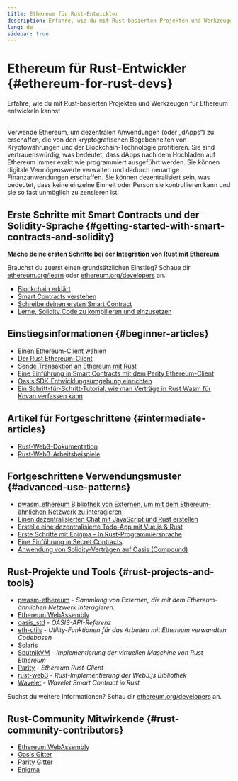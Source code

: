 ```yaml
---
title: Ethereum für Rust-Entwickler
description: Erfahre, wie du mit Rust-basierten Projekten und Werkzeugen für Ethereum entwickeln kannst
lang: de
sidebar: true
---
```


# Ethereum für Rust-Entwickler {#ethereum-for-rust-devs}

<div class="featured">Erfahre, wie du mit Rust-basierten Projekten und Werkzeugen für Ethereum entwickeln kannst</div><br/>

Verwende Ethereum, um dezentralen Anwendungen (oder „dApps“) zu erschaffen, die von den kryptografischen Begebenheiten von Kryptowährungen und der Blockchain-Technologie profitieren. Sie sind vertrauenswürdig, was bedeutet, dass dApps nach dem Hochladen auf Ethereum immer exakt wie programmiert ausgeführt werden. Sie können digitale Vermögenswerte verwalten und dadurch neuartige Finanzanwendungen erschaffen. Sie können dezentralisiert sein, was bedeutet, dass keine einzelne Einheit oder Person sie kontrollieren kann und sie so fast unmöglich zu zensieren ist.

## Erste Schritte mit Smart Contracts und der Solidity-Sprache {#getting-started-with-smart-contracts-and-solidity}

**Mache deine ersten Schritte bei der Integration von Rust mit Ethereum**

Brauchst du zuerst einen grundsätzlichen Einstieg? Schaue dir [ethereum.org/learn](/de/learn/) oder [ethereum.org/developers](/de/developers/) an.

- [Blockchain erklärt](https://kauri.io/article/d55684513211466da7f8cc03987607d5/blockchain-explained)
- [Smart Contracts verstehen](https://kauri.io/article/e4f66c6079e74a4a9b532148d3158188/ethereum-101-part-5-the-smart-contract)
- [Schreibe deinen ersten Smart Contract](https://kauri.io/article/124b7db1d0cf4f47b414f8b13c9d66e2/remix-ide-your-first-smart-contract)
- [Lerne, Solidity Code zu kompilieren und einzusetzen](https://kauri.io/article/973c5f54c4434bb1b0160cff8c695369/understanding-smart-contract-compilation-and-deployment)

## Einstiegsinformationen {#beginner-articles}

- [Einen Ethereum-Client wählen](https://www.trufflesuite.com/docs/truffle/reference/choosing-an-ethereum-client)
- [Der Rust Ethereum-Client](https://wiki.parity.io/Setup)
- [Sende Transaktion an Ethereum mit Rust](https://kauri.io/#collections/A%20Hackathon%20Survival%20Guide/sending-ethereum-transactions-with-rust/)
- [Eine Einführung in Smart Contracts mit dem Parity Ethereum-Client](https://wiki.parity.io/Smart-Contracts)
- [Oasis SDK-Entwicklungsumgebung einrichten](https://docs.oasis.dev/oasis-sdk/guide/getting-started)
- [Ein Schritt-für-Schritt-Tutorial, wie man Verträge in Rust Wasm für Kovan verfassen kann](https://github.com/paritytech/pwasm-tutorial)

## Artikel für Fortgeschrittene {#intermediate-articles}

- [Rust-Web3-Dokumentation](https://tomusdrw.github.io/rust-web3/web3/index.html)
- [Rust-Web3-Arbeitsbeispiele](https://github.com/tomusdrw/rust-web3/blob/master/examples)

## Fortgeschrittene Verwendungsmuster {#advanced-use-patterns}

- [pwasm_ethereum Bibliothek von Externen, um mit dem Ethereum-ähnlichen Netzwerk zu interagieren](https://github.com/openethereum/pwasm-ethereum)
- [Einen dezentralisierten Chat mit JavaScript und Rust erstellen](https://medium.com/perlin-network/build-a-decentralized-chat-using-javascript-rust-webassembly-c775f8484b52)
- [Erstelle eine dezentralisierte Todo-App mit Vue.js & Rust](https://medium.com/@jjmace01/build-a-decentralized-todo-app-using-vue-js-rust-webassembly-5381a1895beb)
- [Erste Schritte mit Enigma - In Rust-Programmiersprache](https://blog.enigma.co/getting-started-with-discovery-the-rust-programming-language-4d1e0b06de15)
- [Eine Einführung in Secret Contracts](https://blog.enigma.co/getting-started-with-enigma-an-intro-to-secret-contracts-cdba4fe501c2)
- [Anwendung von Solidity-Verträgen auf Oasis (Compound)](https://docs.oasis.dev/tutorials/deploy-solidity.html#deploy-using-truffle)

## Rust-Projekte und Tools {#rust-projects-and-tools}

- [pwasm-ethereum](https://github.com/paritytech/pwasm-ethereum) - _Sammlung von Externen, die mit dem Ethereum-ähnlichen Netzwerk interagieren._
- [Ethereum WebAssembly](https://ewasm.readthedocs.io/en/mkdocs/)
- [oasis_std](https://docs.rs/oasis-std/0.2.7/oasis_std/) - _OASIS-API-Referenz_
- [eth-utils](https://github.com/ethereum/eth-utils/) - _Utility-Funktionen für das Arbeiten mit Ethereum verwandten Codebasen_
- [Solaris](https://github.com/paritytech/sol-rs)
- [SputnikVM](https://github.com/sorpaas/rust-evm) - _Implementierung der virtuellen Maschine von Rust Ethereum_
- [Parity](https://github.com/paritytech/parity-ethereum) - _Ethereum Rust-Client_
- [rust-web3](https://github.com/tomusdrw/rust-web3) - _Rust-Implementierung der Web3.js Bibliothek_
- [Wavelet](https://wavelet.perlin.net/docs/smart-contracts) - _Wavelet Smart Contract in Rust_

Suchst du weitere Informationen? Schau dir [ethereum.org/developers](/de/developers/) an.

## Rust-Community Mitwirkende {#rust-community-contributors}

- [Ethereum WebAssembly](https://gitter.im/ewasm/Lobby)
- [Oasis Gitter](https://gitter.im/Oasis-official/Lobby)
- [Parity Gitter](https://gitter.im/paritytech/parity)
- [Enigma](https://discord.gg/SJK32GY)
